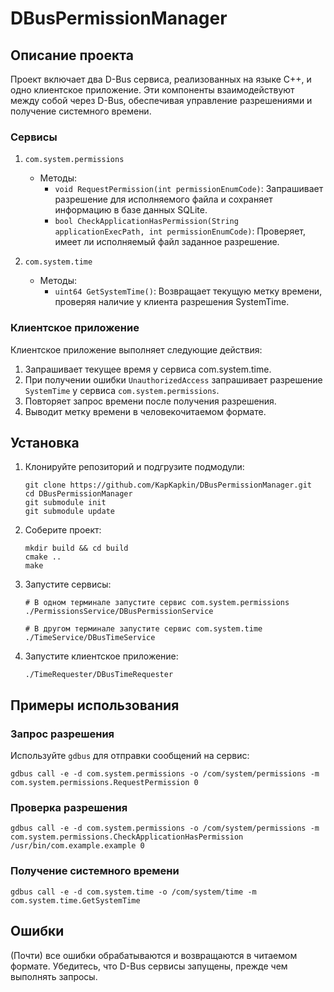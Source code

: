 # DBusPermissionManager

## Описание проекта

Проект включает два D-Bus сервиса, реализованных на языке C++, и одно клиентское приложение. Эти компоненты взаимодействуют между собой через D-Bus, обеспечивая управление разрешениями и получение системного времени.

### Сервисы

1. ```com.system.permissions```
   - Методы:
     - ```void RequestPermission(int permissionEnumCode)```: Запрашивает разрешение для исполняемого файла и сохраняет информацию в базе данных SQLite.
     - ```bool CheckApplicationHasPermission(String applicationExecPath, int permissionEnumCode)```: Проверяет, имеет ли исполняемый файл заданное разрешение.

2. ```com.system.time```
   - Методы:
     - ```uint64 GetSystemTime()```: Возвращает текущую метку времени, проверяя наличие у клиента разрешения SystemTime.

### Клиентское приложение

Клиентское приложение выполняет следующие действия:
1. Запрашивает текущее время у сервиса com.system.time.
2. При получении ошибки ```UnauthorizedAccess``` запрашивает разрешение ```SystemTime``` у сервиса ```com.system.permissions```.
3. Повторяет запрос времени после получения разрешения.
4. Выводит метку времени в человекочитаемом формате.

## Установка

1. Клонируйте репозиторий и подгрузите подмодули:
   ```
   git clone https://github.com/KapKapkin/DBusPermissionManager.git
   cd DBusPermissionManager
   git submodule init
   git submodule update
   ```
   

2. Соберите проект:
   ```
   mkdir build && cd build
   cmake ..
   make
   ```

3. Запустите сервисы:
   ```
   # В одном терминале запустите сервис com.system.permissions
   ./PermissionsService/DBusPermissionService 

   # В другом терминале запустите сервис com.system.time
   ./TimeService/DBusTimeService 
   ```

4. Запустите клиентское приложение:
   ```
   ./TimeRequester/DBusTimeRequester
   ```

## Примеры использования

### Запрос разрешения

Используйте ```gdbus``` для отправки сообщений на сервис:
```
gdbus call -e -d com.system.permissions -o /com/system/permissions -m com.system.permissions.RequestPermission 0
```

### Проверка разрешения
```
gdbus call -e -d com.system.permissions -o /com/system/permissions -m com.system.permissions.CheckApplicationHasPermission /usr/bin/com.example.example 0
```

### Получение системного времени
```
gdbus call -e -d com.system.time -o /com/system/time -m com.system.time.GetSystemTime
```

## Ошибки

(Почти) все  ошибки обрабатываются и возвращаются в читаемом формате. Убедитесь, что D-Bus сервисы запущены, прежде чем выполнять запросы.
